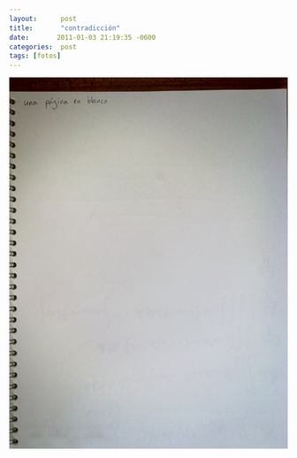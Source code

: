 ```yaml
---
layout:      post
title:       "contradicción"
date:       2011-01-03 21:19:35 -0600
categories:  post
tags: [fotos]
---
```

![](/assets/img/2011-01-03-upeb.jpg)